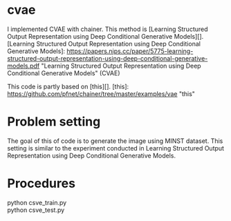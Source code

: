 # cvae

I implemented CVAE with chainer.
This method is  [Learning Structured Output Representation using Deep Conditional Generative Models][].
[Learning Structured Output Representation using Deep Conditional Generative Models]: https://papers.nips.cc/paper/5775-learning-structured-output-representation-using-deep-conditional-generative-models.pdf        "Learning Structured Output Representation using Deep Conditional Generative Models" (CVAE)

This code is partly based on [this][].
[this]: https://github.com/pfnet/chainer/tree/master/examples/vae        "this"

# Problem setting 
The goal of this of code is to generate the image using MINST dataset.
This setting is similar to the experiment conducted in Learning Structured Output Representation using Deep Conditional Generative Models.

# Procedures
python csve_train.py  
python csve_test.py 
